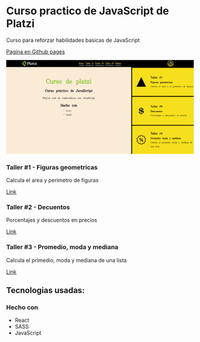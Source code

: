 # Curso practico de JavaScript de Platzi

Curso para reforzar habilidades basicas de JavaScript

[Pagina en Github pages](https://emmanuelfrias.com/curso-platzi-js/#/)

![img](./portada.png)

### Taller #1 - Figuras geometricas

Calcula el area y perimetro de figuras

[Link](https://emmanuelfrias.com/curso-platzi-js/#/Figuras)

### Taller #2 - Decuentos

Porcentajes y descuentos en precios

[Link](https://emmanuelfrias.com/curso-platzi-js/#/Descuentos)

### Taller #3 - Promedio, moda y mediana

Calcula el primedio, moda y mediana de una lista

[Link](https://emmanuelfrias.com/curso-platzi-js/#/Estadistica)

## Tecnologias usadas:

### Hecho con

- React
- SASS
- JavaScript

